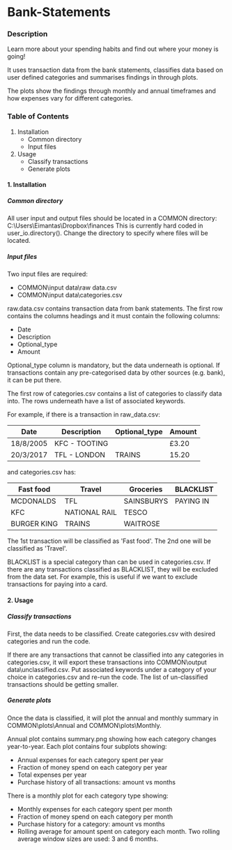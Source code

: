 # Bank-Statements

### Description
Learn more about your spending habits and find out where your money is going!

It uses transaction data from the bank statements, classifies
data based on user defined categories and summarises findings in through plots.

The plots show the findings through monthly and annual timeframes and how
expenses vary for different categories.

### Table of Contents
1. Installation
   - Common directory
   - Input files
2. Usage
   - Classify transactions
   - Generate plots

#### 1. Installation
##### Common directory
All user input and output files should be located in a COMMON directory:
C:\Users\Eimantas\Dropbox\finances
This is currently hard coded in user_io.directory().
Change the directory to specify where files will be located.

##### Input files
Two input files are required:
 - COMMON\input data\raw data.csv
 - COMMON\input data\categories.csv

raw.data.csv contains transaction data from bank statements.
The first row contains the columns headings and it must contain
the following columns:
 - Date
 - Description
 - Optional_type
 - Amount

Optional_type column is mandatory, but the data underneath is optional.
If transactions contain any pre-categorised data by other sources
(e.g. bank), it can be put there.

The first row of categories.csv contains a list of
categories to classify data into. The rows underneath have a list of
associated keywords.

For example, if there is a transaction in raw_data.csv:

Date | Description | Optional_type | Amount
--- | --- | --- | ---
18/8/2005 | KFC - TOOTING | | £3.20
20/3/2017 | TFL - LONDON | TRAINS | 15.20

and categories.csv has:

Fast food | Travel | Groceries | BLACKLIST
--- | --- | --- | ---
MCDONALDS | TFL | SAINSBURYS | PAYING IN
KFC | NATIONAL RAIL | TESCO |
BURGER KING | TRAINS | WAITROSE |

The 1st transaction will be classified as 'Fast food'.
The 2nd one will be classified as 'Travel'.

BLACKLIST is a special category than can be used in categories.csv.
If there are any transactions classified as BLACKLIST, they will be
excluded from the data set. For example, this is useful if we want to
exclude transactions for paying into a card.

#### 2. Usage
##### Classify transactions
First, the data needs to be classified. Create categories.csv with desired
categories and run the code.

If there are any transactions that cannot be classified into any
categories in categories.csv, it will export these transactions into
COMMON\output data\unclassified.csv. Put associated keywords under a
category of your choice in categories.csv and re-run the code.
The list of un-classified transactions should be getting smaller.

##### Generate plots
Once the data is classified, it will plot the annual and monthly summary in
COMMON\plots\Annual and COMMON\plots\Monthly.

Annual plot contains summary.png showing how each category changes
year-to-year. Each plot contains four subplots showing:
 - Annual expenses for each category spent per year
 - Fraction of money spend on each category per year
 - Total expenses per year
 - Purchase history of all transactions: amount vs months

There is a monthly plot for each category type showing:
 - Monthly expenses for each category spent per month
 - Fraction of money spend on each category per month
 - Purchase history for a category: amount vs months
 - Rolling average for amount spent on category each month.
   Two rolling average window sizes are used: 3 and 6 months.

